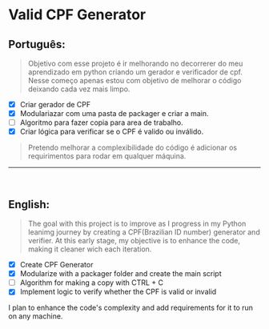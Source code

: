 # Valid CPF Generator

## Português:
  > Objetivo com esse projeto é ir melhorando no decorrerer do meu aprendizado em python criando um gerador e verificador de cpf. Nesse começo apenas estou com objetivo de melhorar o código deixando cada vez mais limpo.
  - [X] Criar gerador de CPF
  - [X] Modulariazar com uma pasta de packager e criar a main.
  - [ ] Algoritmo para fazer copia para area de trabalho.
  - [X] Criar lógica para verificar se o CPF é valido ou inválido.
  
  > Pretendo melhorar a complexibilidade do código é adicionar os requirimentos para rodar em qualquer máquina.

----
<br>

## English:
> The goal with this project is to improve as I progress in my Python leanimg journey by creating a CPF(Brazilian ID number) generator and verifier. At this early stage, my objective is to enhance the code, making it cleaner wich each iteration.
- [X] Create CPF Generator
- [X] Modularize with a packager folder and create the main script
- [ ] Algorithm for making a copy with CTRL + C
- [X] Implement logic to verify whether the CPF is valid or invalid
  
I plan to enhance the code's complexity and add requirements for it to run on any machine.